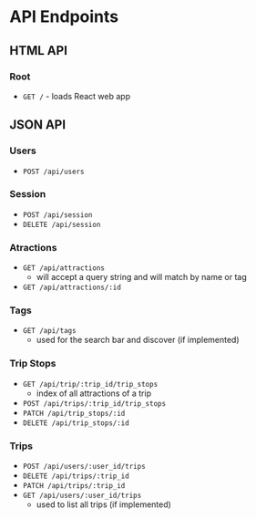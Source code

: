 # API Endpoints

## HTML API

### Root

- `GET /` - loads React web app

## JSON API

### Users

- `POST /api/users`

### Session

- `POST /api/session`
- `DELETE /api/session`

### Atractions

- `GET /api/attractions`
  - will accept a query string and will match by name or tag
- `GET /api/attractions/:id`

### Tags
- `GET /api/tags`
  - used for the search bar and discover (if implemented)

### Trip Stops

- `GET /api/trip/:trip_id/trip_stops`
  - index of all attractions of a trip
- `POST /api/trips/:trip_id/trip_stops`
- `PATCH /api/trip_stops/:id`
- `DELETE /api/trip_stops/:id`

### Trips

- `POST /api/users/:user_id/trips`
- `DELETE /api/trips/:trip_id`
- `PATCH /api/trips/:trip_id`
- `GET /api/users/:user_id/trips`
  - used to list all trips (if implemented)
